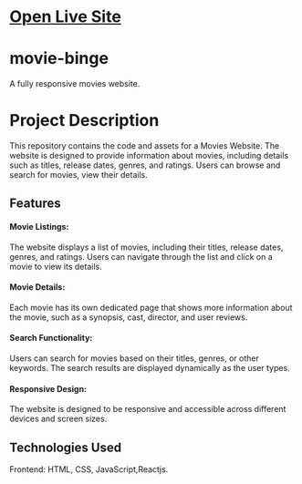 <h1><a href="https://movix-binge.netlify.app/">Open Live Site</a></h1>
<h1>movie-binge</h1>
A fully responsive movies website.

<h1>Project Description</h1>
This repository contains the code and assets for a Movies Website. The website is designed to provide information about movies, including details such as titles, release dates, genres, and ratings. Users can browse and search for movies, view their details.

<h2>Features</h2>
<h4>Movie Listings:</h4> The website displays a list of movies, including their titles, release dates, genres, and ratings. Users can navigate through the list and click on a movie to view its details.
<h4>Movie Details:</h4> Each movie has its own dedicated page that shows more information about the movie, such as a synopsis, cast, director, and user reviews.
<h4>Search Functionality:</h4> Users can search for movies based on their titles, genres, or other keywords. The search results are displayed dynamically as the user types.
<h4>Responsive Design:</h4> The website is designed to be responsive and accessible across different devices and screen sizes.
<h2>Technologies Used</h2>
Frontend: HTML, CSS, JavaScript,Reactjs.
